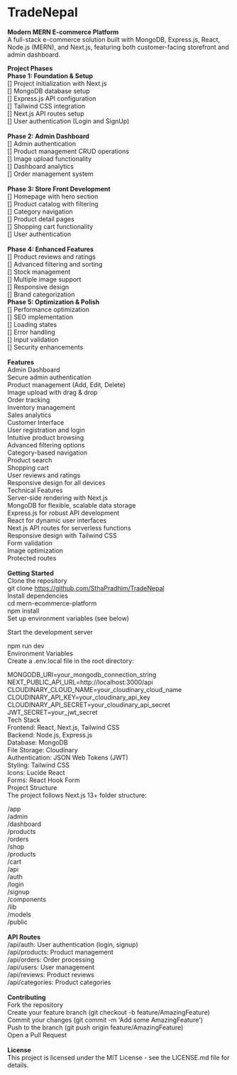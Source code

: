 # TradeNepal

**Modern MERN E-commerce Platform**<br/>
A full-stack e-commerce solution built with MongoDB, Express.js, React, Node.js (MERN), and Next.js, featuring both customer-facing storefront and admin dashboard.<br/>

**Project Phases**<br/>
**Phase 1: Foundation & Setup**<br/>
 [] Project initialization with Next.js<br/>
 [] MongoDB database setup<br/>
 [] Express.js API configuration<br/>
 [] Tailwind CSS integration<br/>
 [] Next.js API routes setup<br/>
 [] User authentication (Login and SignUp)<br/><br/>
**Phase 2: Admin Dashboard**<br/>
 [] Admin authentication<br/>
 [] Product management CRUD operations<br/>
 [] Image upload functionality<br/>
 [] Dashboard analytics<br/>
 [] Order management system<br/><br/>
**Phase 3: Store Front Development**<br/>
 [] Homepage with hero section<br/>
 [] Product catalog with filtering<br/>
 [] Category navigation<br/>
 [] Product detail pages<br/>
 [] Shopping cart functionality<br/>
 [] User authentication<br/><br/>
**Phase 4: Enhanced Features**<br/>
 [] Product reviews and ratings<br/>
 [] Advanced filtering and sorting<br/>
 [] Stock management<br/>
 [] Multiple image support<br/>
 [] Responsive design<br/>
 [] Brand categorization<br/>
**Phase 5: Optimization & Polish**<br/>
 [] Performance optimization<br/>
 [] SEO implementation<br/>
 [] Loading states<br/>
 [] Error handling<br/>
 [] Input validation<br/>
 [] Security enhancements<br/><br/>
**Features**<br/>
Admin Dashboard<br/>
Secure admin authentication<br/>
Product management (Add, Edit, Delete)<br/>
Image upload with drag & drop<br/>
Order tracking<br/>
Inventory management<br/>
Sales analytics<br/>
Customer Interface<br/>
User registration and login<br/>
Intuitive product browsing<br/>
Advanced filtering options<br/>
Category-based navigation<br/>
Product search<br/>
Shopping cart<br/>
User reviews and ratings<br/>
Responsive design for all devices<br/>
Technical Features<br/>
Server-side rendering with Next.js<br/>
MongoDB for flexible, scalable data storage<br/>
Express.js for robust API development<br/>
React for dynamic user interfaces<br/>
Next.js API routes for serverless functions<br/>
Responsive design with Tailwind CSS<br/>
Form validation<br/>
Image optimization<br/>
Protected routes<br/><br/>
**Getting Started**<br/>
Clone the repository<br/>
git clone https://github.com/SthaPradhim/TradeNepal<br/>
Install dependencies<br/>
cd mern-ecommerce-platform<br/>
npm install<br/>
Set up environment variables (see below)<br/>

Start the development server<br/>

npm run dev<br/>
Environment Variables<br/>
Create a .env.local file in the root directory:<br/>

MONGODB_URI=your_mongodb_connection_string<br/>
NEXT_PUBLIC_API_URL=http://localhost:3000/api<br/>
CLOUDINARY_CLOUD_NAME=your_cloudinary_cloud_name<br/>
CLOUDINARY_API_KEY=your_cloudinary_api_key<br/>
CLOUDINARY_API_SECRET=your_cloudinary_api_secret<br/>
JWT_SECRET=your_jwt_secret<br/>
Tech Stack<br/>
Frontend: React, Next.js, Tailwind CSS<br/>
Backend: Node.js, Express.js<br/>
Database: MongoDB<br/>
File Storage: Cloudinary<br/>
Authentication: JSON Web Tokens (JWT)<br/>
Styling: Tailwind CSS<br/>
Icons: Lucide React<br/>
Forms: React Hook Form<br/>
Project Structure<br/>
The project follows Next.js 13+ folder structure:<br/>

/app<br/>
  /admin<br/>
    /dashboard<br/>
    /products<br/>
    /orders<br/>
  /shop<br/>
    /products<br/>
    /cart<br/>
  /api<br/>
  /auth<br/>
    /login<br/>
    /signup<br/>
/components<br/>
/lib<br/>
/models<br/>
/public<br/><br/>
**API Routes**<br/>
/api/auth: User authentication (login, signup)<br/>
/api/products: Product management<br/>
/api/orders: Order processing<br/>
/api/users: User management<br/>
/api/reviews: Product reviews<br/>
/api/categories: Product categories<br/><br/>
**Contributing**<br/>
Fork the repository<br/>
Create your feature branch (git checkout -b feature/AmazingFeature)<br/>
Commit your changes (git commit -m 'Add some AmazingFeature')<br/>
Push to the branch (git push origin feature/AmazingFeature)<br/>
Open a Pull Request<br/><br/>
**License**<br/>
This project is licensed under the MIT License - see the LICENSE.md file for details.
